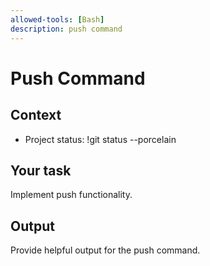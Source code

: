 ```yaml
---
allowed-tools: [Bash]
description: push command
---
```


# Push Command

## Context
- Project status: !git status --porcelain

## Your task
Implement push functionality.

## Output
Provide helpful output for the push command.
